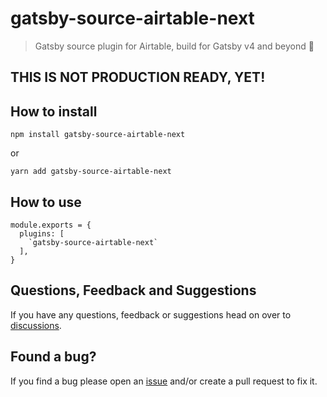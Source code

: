 # gatsby-source-airtable-next

> Gatsby source plugin for Airtable, build for Gatsby v4 and beyond 🚀

## THIS IS NOT PRODUCTION READY, YET!

## How to install

`npm install gatsby-source-airtable-next`

or

`yarn add gatsby-source-airtable-next`

## How to use

```
module.exports = {
  plugins: [
    `gatsby-source-airtable-next`
  ],
}
```

## Questions, Feedback and Suggestions

If you have any questions, feedback or suggestions head on over to [discussions](https://github.com/davidpaulsson/gatsby-source-airtable-next/discussions).

## Found a bug?

If you find a bug please open an [issue](https://github.com/davidpaulsson/gatsby-source-airtable-next/issues) and/or create a pull request to fix it.
